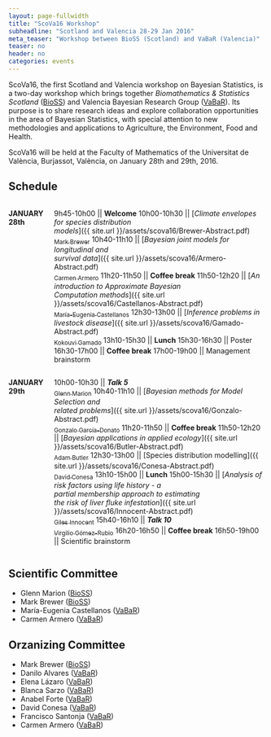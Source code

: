 ```yaml
---
layout: page-fullwidth
title: "ScoVa16 Workshop"
subheadline: "Scotland and Valencia 28-29 Jan 2016"
meta_teaser: "Workshop between BioSS (Scotland) and VaBaR (Valencia)"
teaser: no
header: no
categories: events
---
```


ScoVa16, the first Scotland and Valencia workshop on Bayesian Statistics, is a two-day workshop which brings together *Biomathematics & Statistics Scotland* ([BioSS](http://www.bioss.ac.uk/)) and Valencia Bayesian Research Group ([VaBaR](http://vabar.github.io/)). Its purpose is to share research ideas and explore collaboration opportunities in the area of Bayesian Statistics, with special attention to new methodologies and applications to Agriculture, the Environment, Food and Health. 

ScoVa16 will be held at the Faculty of Mathematics of the Universitat de València, Burjassot, València, on January 28th and 29th, 2016.

## Schedule

<div class="row" markdown="1">
  <div class="small-12 medium-6 columns" markdown="1">

**JANUARY 28th**

9h45-10h00 || **Welcome**
10h00-10h30 || [_Climate envelopes for species distribution_ <br> _models_]({{ site.url }}/assets/scova16/Brewer-Abstract.pdf)<br>[<sub>Mark Brewer</sub>](http://www.bioss.ac.uk/people/markb.html)
10h40-11h10 || [_Bayesian joint models for longitudinal and_ <br> _survival data_]({{ site.url }}/assets/scova16/Armero-Abstract.pdf)<br>[<sub>Carmen Armero</sub>](http://www.uv.es/armero/)
11h20-11h50 || **Coffee break**
11h50-12h20 || [_An introduction to Approximate Bayesian_ <br> _Computation methods_]({{ site.url }}/assets/scova16/Castellanos-Abstract.pdf)<br>[<sub>María-Eugenia Castellanos</sub>](http://bayes.etsii.urjc.es/~mecastel/hp/Contact.html)
12h30-13h00 || [_Inference problems in livestock disease_]({{ site.url }}/assets/scova16/Gamado-Abstract.pdf)<br>[<sub>Kokouvi Gamado</sub>](http://www.bioss.ac.uk/people/kokouvi.html")
13h10-15h30 || **Lunch**
15h30-16h30 || Poster
16h30-17h00 || **Coffee break**
17h00-19h00 || Management brainstorm

  </div>
  <div class="small-12 medium-6 columns" markdown="1">

**JANUARY 29th**
	
10h00-10h30 || **_Talk 5_** <br>[<sub>Glenn Marion</sub>](http://www.bioss.ac.uk/people/glenn.html)
10h40-11h10 || [_Bayesian methods for Model Selection and_ <br> _related problems_]({{ site.url }}/assets/scova16/Gonzalo-Abstract.pdf)<br>[<sub>Gonzalo García-Donato</sub>](http://www.uclm.es/profesorado/garcia-donato/)
11h20-11h50 || **Coffee break**
11h50-12h20 || [_Bayesian applications in applied ecology_]({{ site.url }}/assets/scova16/Butler-Abstract.pdf)<br>[<sub>Adam Butler</sub>](http://www.bioss.ac.uk/people/adam.html)
12h30-13h00 || [Species distribution modelling]({{ site.url }}/assets/scova16/Conesa-Abstract.pdf)<br>[<sub>David Conesa</sub>](http://www.geeitema.org/conesa/)
13h10-15h00 || **Lunch** 
15h00-15h30 || [_Analysis of risk factors using life history - a_ <br> _partial membership approach to estimating_ <br> _the risk of liver fluke infestation_]({{ site.url }}/assets/scova16/Innocent-Abstract.pdf)<br>[<sub>Giles Innocent</sub>](http://www.bioss.ac.uk/people/giles.html)
15h40-16h10 || **_Talk 10_**<br>[<sub>Virgilio Gómez-Rubio</sub>](http://www.uclm.es/profesorado/vgomez/)
16h20-16h50 || **Coffee break**
16h50-19h00 || Scientific brainstorm

  </div>
</div>
  
## Scientific Committee

* Glenn Marion ([BioSS](http://www.bioss.ac.uk/))
* Mark Brewer ([BioSS](http://www.bioss.ac.uk/))
* María-Eugenia Castellanos ([VaBaR](http://vabar.github.io/))
* Carmen Armero ([VaBaR](http://vabar.github.io/))

## Orzanizing Committee

* Mark Brewer ([BioSS](http://www.bioss.ac.uk/))
* Danilo Alvares ([VaBaR](http://vabar.github.io/))
* Elena Lázaro ([VaBaR](http://vabar.github.io/))
* Blanca Sarzo ([VaBaR](http://vabar.github.io/))
* Anabel Forte ([VaBaR](http://vabar.github.io/))
* David Conesa ([VaBaR](http://vabar.github.io/))
* Francisco Santonja ([VaBaR](http://vabar.github.io/))
* Carmen Armero ([VaBaR](http://vabar.github.io/))

